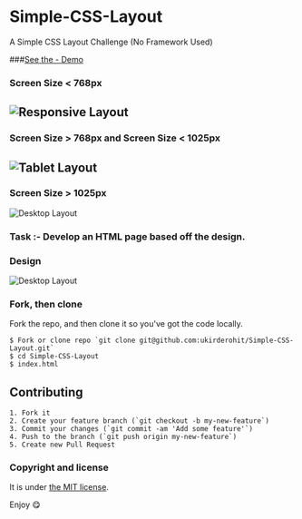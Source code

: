 # Simple-CSS-Layout
A Simple CSS Layout Challenge (No Framework Used)

###[See the - Demo](http://ukirderohit.me/Simple-CSS-Layout/)

### Screen Size < 768px
![Responsive Layout](http://ukirderohit.me/Simple-CSS-Layout/img/mobile.gif)
--------------
### Screen Size > 768px and Screen Size < 1025px
![Tablet Layout](http://ukirderohit.me/Simple-CSS-Layout/img/tablet.gif)
--------------
### Screen Size > 1025px
![Desktop Layout](http://ukirderohit.me/Simple-CSS-Layout/img/pc.gif)


### Task :- Develop an HTML page based off the design.
### Design 
![Desktop Layout](http://ukirderohit.me/Simple-CSS-Layout/best-city-guide.png) 


### Fork, then clone

Fork the repo, and then clone it so you've got the code locally.

```
$ Fork or clone repo `git clone git@github.com:ukirderohit/Simple-CSS-Layout.git`
$ cd Simple-CSS-Layout
$ index.html
```

## Contributing
```
1. Fork it
2. Create your feature branch (`git checkout -b my-new-feature`)
3. Commit your changes (`git commit -am 'Add some feature'`)
4. Push to the branch (`git push origin my-new-feature`)
5. Create new Pull Request
```
### Copyright and license

It is under [the MIT license](/LICENSE).

Enjoy :yum:

